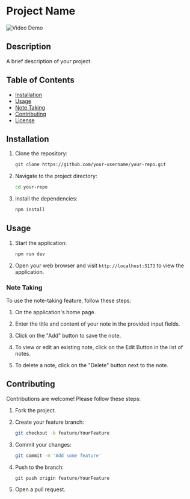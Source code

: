 # Project Name

![Video Demo](https://drive.google.com/file/d/1DmKFlmWAhGGafKWw2z2I8WS-t064Bw0U/view?usp=sharing)

## Description

A brief description of your project.

## Table of Contents

- [Installation](#installation)
- [Usage](#usage)
- [Note Taking](#note-taking)
- [Contributing](#contributing)
- [License](#license)

## Installation

1. Clone the repository:

    ```bash
    git clone https://github.com/your-username/your-repo.git
    ```

2. Navigate to the project directory:

    ```bash
    cd your-repo
    ```

3. Install the dependencies:

    ```bash
    npm install
    ```

## Usage

1. Start the application:

    ```bash
    npm run dev
    ```

2. Open your web browser and visit `http://localhost:5173` to view the application.

### Note Taking

To use the note-taking feature, follow these steps:

1. On the application's home page.

3. Enter the title and content of your note in the provided input fields.

4. Click on the "Add" button to save the note.

5. To view or edit an existing note, click on the Edit Button in the list of notes.

6. To delete a note, click on the "Delete" button next to the note.

## Contributing

Contributions are welcome! Please follow these steps:

1. Fork the project.
2. Create your feature branch:

    ```bash
    git checkout -b feature/YourFeature
    ```

3. Commit your changes:

    ```bash
    git commit -m 'Add some feature'
    ```

4. Push to the branch:

    ```bash
    git push origin feature/YourFeature
    ```

5. Open a pull request.
